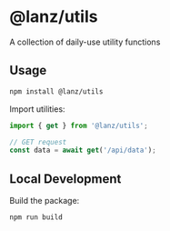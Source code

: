 # @lanz/utils

A collection of daily-use utility functions

## Usage

```bash
npm install @lanz/utils
```

Import utilities:

```javascript
import { get } from '@lanz/utils';

// GET request
const data = await get('/api/data');
```

## Local Development

Build the package:

```bash
npm run build
```
